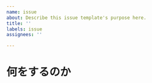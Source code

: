 ```yaml
---
name: issue
about: Describe this issue template's purpose here.
title: ''
labels: issue
assignees: ''

---
```


# 何をするのか
